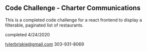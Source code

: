## Code Challenge - Charter Communications

This is a completed code challenge for a react frontend to display a filterable, paginated list of restaurants.


completed 4/24/2020

tylerbriskie@gmail.com
303-931-8069
